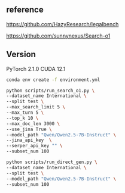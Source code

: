 ## reference
https://github.com/HazyResearch/legalbench

https://github.com/sunnynexus/Search-o1
## Version
PyTorch  2.1.0
CUDA  12.1

```bash
conda env create -f environment.yml
```
```bash
python scripts/run_search_o1.py \
--dataset_name International \
--split test \
--max_search_limit 5 \
--max_turn 5 \
--top_k 10 \
--max_doc_len 3000 \
--use_jina True \
--model_path "Qwen/Qwen2.5-7B-Instruct" \
--jina_api_key  \
--serper_api_key "" \
--subset_num 100
```

```bash
python scripts/run_direct_gen.py \
--dataset_name International \
--split test \
--model_path "Qwen/Qwen2.5-7B-Instruct" \
--subset_num 100
```
